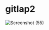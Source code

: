 # gitlap2

![Screenshot (55)](https://user-images.githubusercontent.com/99266660/206193295-417deb34-d547-48e4-93e0-6fd6c0c8d3de.png)
